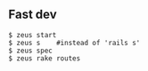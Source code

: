 



## Fast dev

    $ zeus start
    $ zeus s    #instead of 'rails s'
    $ zeus spec
    $ zeus rake routes
